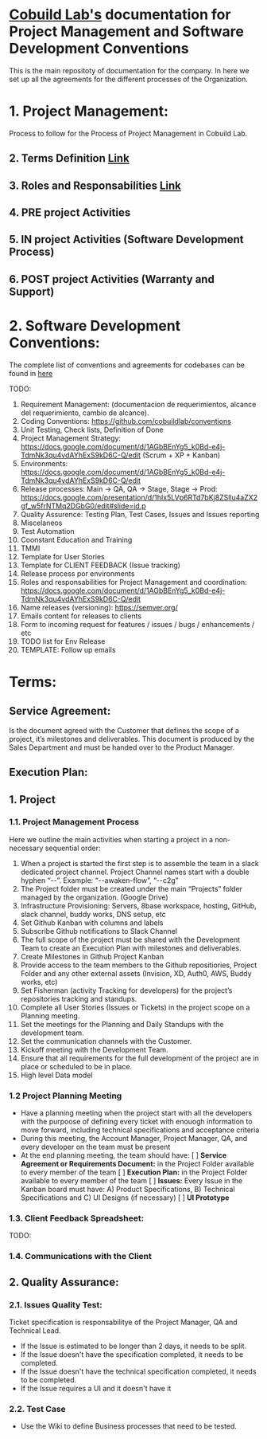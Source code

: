 # [Cobuild Lab's](https://cobuildlab.com) documentation for Project Management and Software Development Conventions

This is the main repositoty of documentation for the company. In here we set up all the agreements for the different processes of the Organization.

# 1. Project Management:

Process to follow for the Process of Project Management in Cobuild Lab.

## 2. Terms Definition [Link](/terms.md)

## 3. Roles and Responsabilities [Link](/roles.md)

## 4. PRE project Activities

## 5. IN project Activities (Software Development Process)

## 6. POST project Activities (Warranty and Support)

# 2. Software Development Conventions:

The complete list of conventions and agreements for codebases can be found in [here](https://github.com/cobuildlab/conventions)


TODO: 

1. Requirement Management: (documentacion de requerimientos, alcance del requerimiento, cambio de alcance).
1. Coding Conventions: https://github.com/cobuildlab/conventions
1. Unit Testing, Check lists, Definition of Done
1. Project Management Strategy: https://docs.google.com/document/d/1AGbBEnYg5_k0Bd-e4j-TdmNk3qu4vdAYhExS9kD6C-Q/edit (Scrum + XP + Kanban)
1. Environments: https://docs.google.com/document/d/1AGbBEnYg5_k0Bd-e4j-TdmNk3qu4vdAYhExS9kD6C-Q/edit 
1. Release processes: Main -> QA, QA -> Stage, Stage -> Prod: https://docs.google.com/presentation/d/1hIx5LVp6RTd7bKj8ZSllu4aZX2gf_w5frNTMq2DGbG0/edit#slide=id.p
1. Quality Assurence: Testing Plan, Test Cases, Issues and Issues reporting
1. Miscelaneos
1. Test Automation
1. Coonstant Education and Training
1. TMMI
2. Template for User Stories
3. Template for CLIENT FEEDBACK (Issue tracking)
4. Release process por environments
5. Roles and responsabilities for Project Management and coordination: https://docs.google.com/document/d/1AGbBEnYg5_k0Bd-e4j-TdmNk3qu4vdAYhExS9kD6C-Q/edit
6. Name releases (versioning): https://semver.org/
7. Emails content for releases to clients
8. Form to incoming request for features / issues / bugs / enhancements / etc
9. TODO list for Env Release
10. TEMPLATE: Follow up emails

# Terms:

## Service Agreement: 
Is the document agreed with the Customer that defines the scope of a project, it’s milestones and deliverables. This document is produced by the Sales Department and must be handed over to the Product Manager.

## Execution Plan:


## 1. Project

### 1.1. Project Management Process

Here we outline the main activities when starting a project in a non-necessary sequential order:

1. When a project is started the first step is to assemble the team in a slack dedicated project channel. Project Channel names start with a double hyphen “--”. Example: “--awaken-flow”, “--c2g”
2. The Project folder must be created under the main “Projects” folder managed by the organization. (Google Drive)
3. Infrastructure Provisioning: Servers, 8base workspace, hosting, GitHub, slack channel, buddy works, DNS setup, etc
4. Set Github Kanban with columns and labels
5. Subscribe Github notifications to Slack Channel
6. The full scope of the project must be shared with the Development Team to create an Execution Plan with milestones and deliverables.
7. Create Milestones in Github Project Kanban
8. Provide access to the team members to the Github repositiories, Project Folder and any other external assets (Invision, XD, Auth0, AWS, Buddy works, etc)
9. Set Fisherman (activity Tracking for developers) for the project’s repositories tracking and standups.
10. Complete all User Stories (Issues or Tickets) in the project scope on a Planning meeting.
11. Set the meetings for the Planning and Daily Standups with the development team.
12. Set the communication channels with the Customer.
13. Kickoff meeting with the Development Team.
14. Ensure that all requirements for the full development of the project are in place or scheduled to be in place. 
15. High level Data model

### 1.2 Project Planning Meeting

- Have a planning meeting when the project start with all the developers with the purpoose of defining every ticket with enouogh information to move forward, including technical specifications and acceptance criteria
- During this meeting, the Account Manager, Project Manager, QA, and every developer on the team must be present
- At the end planning meeting, the team should have:
 [ ] **Service Agreement or Requirements Document:** in the Project Folder available to every member of the team
 [ ] **Execution Plan:** in the Project Folder available to every member of the team
 [ ] **Issues:**  Every Issue in the Kanban board must have: A) Product Specifications, B) Technical Specifications and C) UI Designs (if necessary)
 [ ] **UI Prototype**
 
### 1.3. Client Feedback Spreadsheet:
 
 TODO: 
 

### 1.4. Communications with the Client

 
## 2. Quality Assurance:

### 2.1. Issues Quality Test:

Ticket specification is responsabilitye of the Project Manager, QA and Technical Lead.

- If the Issue is estimated to be longer than 2 days, it needs to be split.
- If the Issue doesn't have the specification completed, it needs to be completed.
- If the Issue doesn't have the technical specification completed, it needs to be completed.
- If the Issue requires a UI and it doesn't have it 

### 2.2. Test Case

- Use the Wiki to define Business processes that need to be tested. 




  
